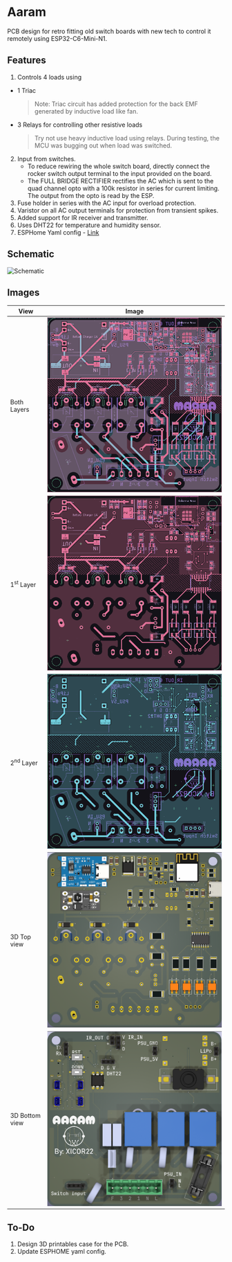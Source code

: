 # Aaram  
PCB design for retro fitting old switch boards with new tech to control it remotely using ESP32-C6-Mini-N1.

## Features
1. Controls 4 loads using
  - 1 Triac 
      > Note: Triac circuit has added protection for the back EMF generated by inductive load like fan.
  - 3 Relays for controlling other resistive loads
      > Try not use heavy inductive load using relays. During testing, the MCU was bugging out when load was switched.
2. Input from switches.
      - To reduce rewiring the whole switch board, directly connect the rocker switch output terminal to the input provided on the board.
      - The FULL BRIDGE RECTIFIER rectifies the AC which is sent to the quad channel opto with a 100k resistor in series for current limiting. The output from the opto is read by the ESP.
3. Fuse holder in series with the AC input for overload protection. 
4. Varistor on all AC output terminals for protection from transient spikes.
5. Added support for IR receiver and transmitter.
6. Uses DHT22 for temperature and humidity sensor.
7. ESPHome Yaml config - [Link](https://github.com/xicor22/Aaram/blob/main/ESPHome_Template.yaml)
## Schematic
![Schematic](/asset/Schematic.png)

## Images
|View|Image|
|----|-----|
|Both Layers| ![Both Layers](/asset/b.png)|
|1<sup>st</sup> Layer| ![Layer 1](/asset/l1.png)|
|2<sup>nd</sup> Layer| ![Layer 2](/asset/l2.png)|
|3D Top view| ![3D Top View](/asset/3D_T.png)|
|3D Bottom view| ![3D Bottom View](/asset/3D_B.png)|

## To-Do
1. Design 3D printables case for the PCB.
2. Update ESPHOME yaml config.
